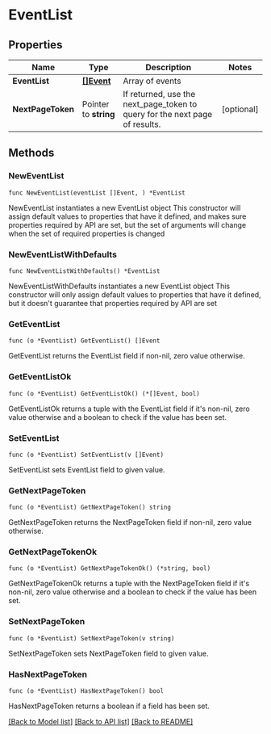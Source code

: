 # EventList

## Properties

Name | Type | Description | Notes
------------ | ------------- | ------------- | -------------
**EventList** | [**[]Event**](Event.md) | Array of events | 
**NextPageToken** | Pointer to **string** | If returned, use the next_page_token to query for the next page of results. | [optional] 

## Methods

### NewEventList

`func NewEventList(eventList []Event, ) *EventList`

NewEventList instantiates a new EventList object
This constructor will assign default values to properties that have it defined,
and makes sure properties required by API are set, but the set of arguments
will change when the set of required properties is changed

### NewEventListWithDefaults

`func NewEventListWithDefaults() *EventList`

NewEventListWithDefaults instantiates a new EventList object
This constructor will only assign default values to properties that have it defined,
but it doesn't guarantee that properties required by API are set

### GetEventList

`func (o *EventList) GetEventList() []Event`

GetEventList returns the EventList field if non-nil, zero value otherwise.

### GetEventListOk

`func (o *EventList) GetEventListOk() (*[]Event, bool)`

GetEventListOk returns a tuple with the EventList field if it's non-nil, zero value otherwise
and a boolean to check if the value has been set.

### SetEventList

`func (o *EventList) SetEventList(v []Event)`

SetEventList sets EventList field to given value.


### GetNextPageToken

`func (o *EventList) GetNextPageToken() string`

GetNextPageToken returns the NextPageToken field if non-nil, zero value otherwise.

### GetNextPageTokenOk

`func (o *EventList) GetNextPageTokenOk() (*string, bool)`

GetNextPageTokenOk returns a tuple with the NextPageToken field if it's non-nil, zero value otherwise
and a boolean to check if the value has been set.

### SetNextPageToken

`func (o *EventList) SetNextPageToken(v string)`

SetNextPageToken sets NextPageToken field to given value.

### HasNextPageToken

`func (o *EventList) HasNextPageToken() bool`

HasNextPageToken returns a boolean if a field has been set.


[[Back to Model list]](../README.md#documentation-for-models) [[Back to API list]](../README.md#documentation-for-api-endpoints) [[Back to README]](../README.md)


